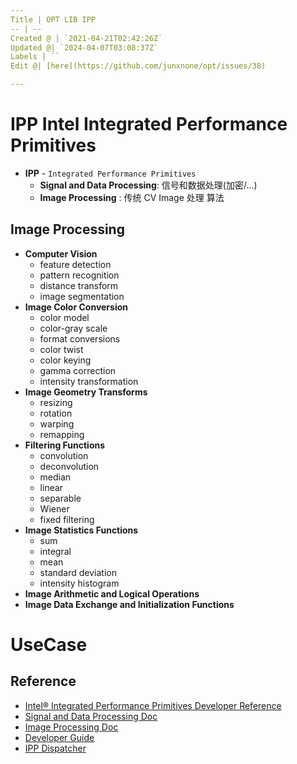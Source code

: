 ```yaml
---
Title | OPT LIB IPP
-- | --
Created @ | `2021-04-21T02:42:26Z`
Updated @| `2024-04-07T03:08:37Z`
Labels | ``
Edit @| [here](https://github.com/junxnone/opt/issues/38)

---
```

# IPP Intel Integrated Performance Primitives

- **IPP** - `Integrated Performance Primitives`
  - **Signal and Data Processing**: 信号和数据处理(加密/...)
  - **Image Processing** : 传统 CV Image 处理 算法


## Image Processing
- **Computer Vision**
  - feature detection
  - pattern recognition
  - distance transform
  - image segmentation
- **Image Color Conversion**
  - color model
  - color-gray scale
  - format conversions
  - color twist
  - color keying
  - gamma correction
  - intensity transformation
- **Image Geometry Transforms**
  - resizing
  - rotation
  - warping
  - remapping
- **Filtering Functions**
  - convolution 
  - deconvolution 
  - median
  - linear
  - separable
  - Wiener
  - fixed filtering
- **Image Statistics Functions**
  - sum
  - integral
  - mean
  - standard deviation
  - intensity histogram
- **Image Arithmetic and Logical Operations**
- **Image Data Exchange and Initialization Functions**




# UseCase


## Reference
- [Intel® Integrated Performance Primitives Developer Reference](https://software.intel.com/content/www/us/en/develop/documentation/ipp-dev-reference/top.html)
- [Signal and Data Processing Doc](https://software.intel.com/content/dam/develop/external/us/en/documents/ipps.pdf)
- [Image Processing Doc](https://software.intel.com/content/dam/develop/external/us/en/documents/ippi.pdf)
- [Developer Guide](https://www.intel.com/content/www/us/en/docs/ipp/developer-guide-oneapi/2021-9/overview.html)
- [IPP Dispatcher](https://www.intel.com/content/www/us/en/developer/articles/technical/understanding-cpu-optimized-code-used-in-intel-ipp.html)
